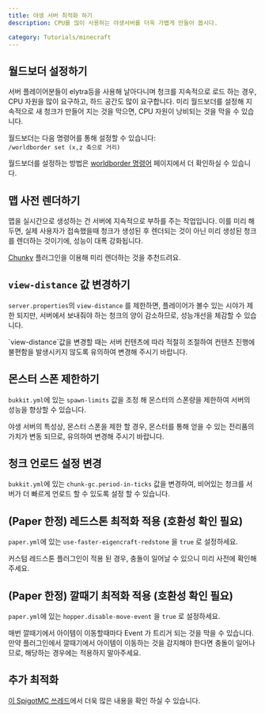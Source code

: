 ```yaml
---
title: 야생 서버 최적화 하기
description: CPU를 많이 사용하는 야생서버를 더욱 가볍게 만들어 봅시다.

category: Tutorials/minecraft
---
```


## 월드보더 설정하기
서버 플레이어분들이 elytra등을 사용해 날아다니며 청크를 지속적으로 로드 하는 경우, CPU 자원을 많이 요구하고, 하드 공간도 많이 요구합니다. 미리 월드보더를 설정해 지속적으로 새 청크가 만들어 지는 것을 막으면, CPU 자원이 낭비되는 것을 막을 수 있습니다.

월드보더는 다음 명령어를 통해 설정할 수 있습니다:  
`/worldborder set (x,z 축으로 거리)`

월드보더를 설정하는 방법은 [worldborder 명령어](https://minecraft.fandom.com/ko/wiki/%EC%84%B8%EA%B3%84_%EA%B2%BD%EA%B3%84#%EB%AA%85%EB%A0%B9%EC%96%B4) 페이지에서 더 확인하실 수 있습니다.

## 맵 사전 렌더하기
맵을 실시간으로 생성하는 건 서버에 지속적으로 부하를 주는 작업입니다. 이를 미리 해두면, 실제 사용자가 접속했을때 청크가 생성된 후 렌더되는 것이 아닌 미리 생성된 청크를 렌더하는 것이기에, 성능이 대폭 강화됩니다.  

[Chunky](https://www.spigotmc.org/resources/81534/) 플러그인을 이용해 미리 렌더하는 것을 추천드려요.

## `view-distance` 값 변경하기
`server.properties`의 `view-distance` 를 제한하면, 플레이어가 볼수 있는 시야가 제한 되지만, 서버에서 보내줘야 하는 청크의 양이 감소하므로, 성능개선을 체감할 수 있습니다.

<alert type="warning">
`view-distance`값을 변경할 때는 서버 컨텐츠에 따라 적절히 조절하여 컨텐츠 진행에 불편함을 발생시키지 않도록 유의하여 변경해 주시기 바랍니다.
</alert>

## 몬스터 스폰 제한하기
`bukkit.yml`에 있는 `spawn-limits` 값을 조정 해 몬스터의 스폰량을 제한하여 서버의 성능을 향상할 수 있습니다.  

<alert type="warning">
야생 서버의 특성상, 몬스터 스폰을 제한 할 경우, 몬스터를 통해 얻을 수 있는 전리품의 가치가 변동 되므로, 유의하여 변경해 주시기 바랍니다.
</alert>

## 청크 언로드 설정 변경
`bukkit.yml`에 있는 `chunk-gc.period-in-ticks` 값을 변경하여, 비어있는 청크를 서버가 더 빠르게 언로드 할 수 있도록 설정 할 수 있습니다.

## (Paper 한정) 레드스톤 최적화 적용 (호환성 확인 필요)
`paper.yml`에 있는 `use-faster-eigencraft-redstone` 을 `true` 로 설정하세요.  

커스텀 레드스톤 플러그인이 적용 된 경우, 충돌이 일어날 수 있으니 미리 사전에 확인해 주세요.

## (Paper 한정) 깔때기 최적화 적용 (호환성 확인 필요)
`paper.yml`에 있는 `hopper.disable-move-event` 을 `true` 로 설정하세요.  

매번 깔때기에서 아이템이 이동할때마다 Event 가 트리거 되는 것을 막을 수 있습니다.  
만약 플러그인에서 깔때기에서 아이템이 이동하는 것을 감지해야 한다면 충돌이 일어나므로, 해당하는 경우에는 적용하지 말아주세요.  

## 추가 최적화
[이 SpigotMC 쓰레드](https://www.spigotmc.org/threads/guide-server-optimization%E2%9A%A1.283181/)에서 더욱 많은 내용을 확인 하실 수 있습니다.

